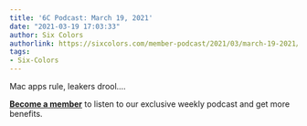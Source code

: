 ```yaml
---
title: '6C Podcast: March 19, 2021'
date: "2021-03-19 17:03:33"
author: Six Colors
authorlink: https://sixcolors.com/member-podcast/2021/03/march-19-2021/
tags:
- Six-Colors
---
```

<p>Mac apps rule, leakers drool.&#8230;</p> <p><strong><a href="https://sixcolors.com/subscribe/">Become a member</a></strong> to listen to our exclusive weekly podcast and get more benefits.</p>